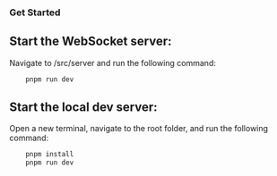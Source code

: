 ### Get Started

## Start the WebSocket server:
Navigate to /src/server and run the following command:
```bash
    pnpm run dev
```
## Start the local dev server:
Open a new terminal, navigate to the root folder, and run the following command:
```bash
    pnpm install
    pnpm run dev
```